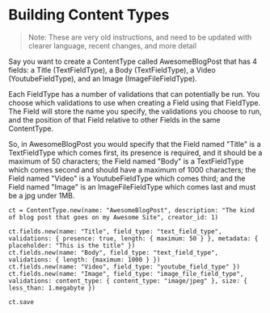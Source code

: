 # Building Content Types

> Note: These are very old instructions, and need to be updated with clearer language, recent changes, and more detail

Say you want to create a ContentType called AwesomeBlogPost that has 4 fields: a Title \(TextFieldType\), a Body \(TextFieldType\), a Video \(YoutubeFieldType\), and an Image \(ImageFileFieldType\).

Each FieldType has a number of validations that can potentially be run. You choose which validations to use when creating a Field using that FieldType. The Field will store the name you specify, the validations you choose to run, and the position of that Field relative to other Fields in the same ContentType.

So, in AwesomeBlogPost you would specify that the Field named "Title" is a TextFieldType which comes first, its presence is required, and it should be a maximum of 50 characters; the Field named "Body" is a TextFieldType which comes second and should have a maximum of 1000 characters; the Field named "Video" is a YoutubeFieldType which comes third; and the Field named "Image" is an ImageFileFieldType which comes last and must be a jpg under 1MB.

```
ct = ContentType.new(name: "AwesomeBlogPost", description: "The kind of blog post that goes on my Awesome Site", creator_id: 1)

ct.fields.new(name: "Title", field_type: "text_field_type", validations: { presence: true, length: { maximum: 50 } }, metadata: { placeholder: "This is the title" })
ct.fields.new(name: "Body", field_type: "text_field_type", validations: { length: {maximum: 1000 } })
ct.fields.new(name: "Video", field_type: "youtube_field_type" })
ct.fields.new(name: "Image", field_type: "image_file_field_type", validations: content_type: { content_type: "image/jpeg" }, size: { less_than: 1.megabyte })

ct.save
```



